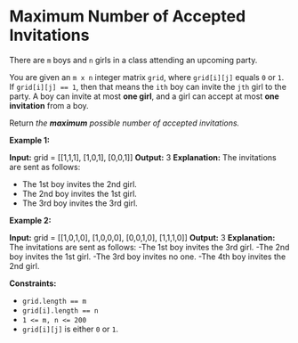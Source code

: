 # Maximum Number of Accepted Invitations

There are `m` boys and `n` girls in a class attending an upcoming party.

You are given an `m x n` integer matrix `grid`, where `grid[i][j]` equals `0` or `1`. If `grid[i][j] == 1`, then that means the `ith` boy can invite the `jth` girl to the party. A boy can invite at most **one girl**, and a girl can accept at most **one invitation** from a boy.

Return _the **maximum** possible number of accepted invitations._

**Example 1:**

**Input:** grid = \[\[1,1,1\],
               \[1,0,1\],
               \[0,0,1\]\]
**Output:** 3
**Explanation:** The invitations are sent as follows:

- The 1st boy invites the 2nd girl.
- The 2nd boy invites the 1st girl.
- The 3rd boy invites the 3rd girl.

**Example 2:**

**Input:** grid = \[\[1,0,1,0\],
               \[1,0,0,0\],
               \[0,0,1,0\],
               \[1,1,1,0\]\]
**Output:** 3
**Explanation:** The invitations are sent as follows:
-The 1st boy invites the 3rd girl.
-The 2nd boy invites the 1st girl.
-The 3rd boy invites no one.
-The 4th boy invites the 2nd girl.

**Constraints:**

- `grid.length == m`
- `grid[i].length == n`
- `1 <= m, n <= 200`
- `grid[i][j]` is either `0` or `1`.
